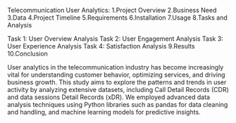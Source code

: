 Telecommunication User Analytics: 1.Project Overview 2.Business Need 3.Data 4.Project Timeline 5.Requirements 6.Installation 7.Usage 8.Tasks and Analysis

Task 1: User Overview Analysis Task 2: User Engagement Analysis Task 3: User Experience Analysis Task 4: Satisfaction Analysis 9.Results 10.Conclusion

User analytics in the telecommunication industry has become increasingly vital for understanding customer behavior, optimizing services, and driving business growth. This study aims to explore the patterns and trends in user activity by analyzing extensive datasets, including Call Detail Records (CDR) and data sessions Detail Records (xDR). We employed advanced data analysis techniques using Python libraries such as pandas for data cleaning and handling, and machine learning models for predictive insights.
